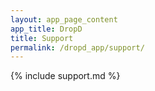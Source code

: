 ```yaml
---
layout: app_page_content
app_title: DropD
title: Support
permalink: /dropd_app/support/
---
```


{% include support.md %}
